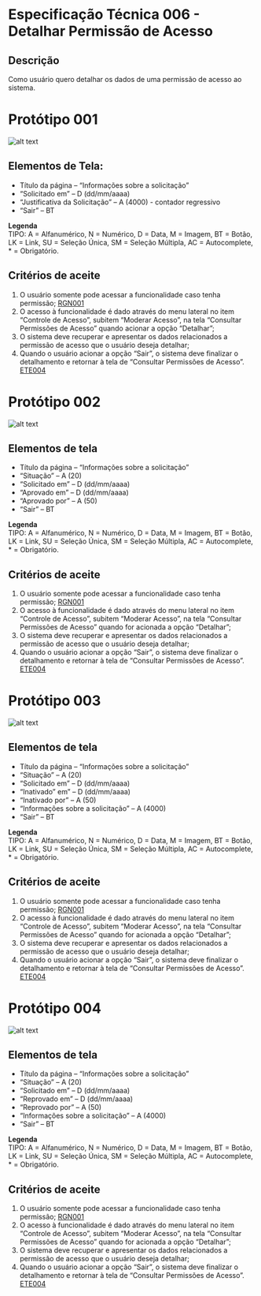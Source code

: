 # Especificação Técnica 006 - Detalhar Permissão de Acesso

## Descrição
Como usuário quero detalhar os dados de uma permissão de acesso ao sistema. 

# Protótipo 001
![alt text](../imagens/ete-006-prot-001.png)

## Elementos de Tela:
* Título da página – “Informações sobre a solicitação” 
* “Solicitado em” – D (dd/mm/aaaa) 
* “Justificativa da Solicitação” – A (4000) - contador regressivo 
* “Sair” – BT 

**Legenda**  
TIPO: A = Alfanumérico, N = Numérico, D = Data, M = Imagem, BT = Botão, LK = Link, SU = Seleção Única, SM = Seleção Múltipla, AC = Autocomplete, * = Obrigatório. 

## Critérios de aceite 
1. O usuário somente pode acessar a funcionalidade caso tenha permissão; [RGN001](DocumentoDeRegrasv2.md#rgn001)
2. O acesso à funcionalidade é dado através do menu lateral no item “Controle de Acesso”, subitem “Moderar Acesso”, na tela “Consultar Permissões de Acesso” quando acionar a opção “Detalhar”;   
3. O sistema deve recuperar e apresentar os dados relacionados a permissão de acesso que o usuário deseja detalhar; 
4. Quando o usuário acionar a opção “Sair”, o sistema deve finalizar o detalhamento e retornar à tela de “Consultar Permissões de Acesso”. [ETE004](ETE004.md)

# Protótipo 002
![alt text](../imagens/ete-006-prot-002.png)

## Elementos de tela
* Título da página – “Informações sobre a solicitação” 
* “Situação” – A (20) 
* “Solicitado em” – D (dd/mm/aaaa) 
* “Aprovado em” – D (dd/mm/aaaa) 
* “Aprovado por” – A (50) 
* “Sair” – BT 

**Legenda**  
TIPO: A = Alfanumérico, N = Numérico, D = Data, M = Imagem, BT = Botão, LK = Link, SU = Seleção Única, SM = Seleção Múltipla, AC = Autocomplete, * = Obrigatório. 

## Critérios de aceite
1. O usuário somente pode acessar a funcionalidade caso tenha permissão; [RGN001](DocumentoDeRegrasv2.md#rgn001)
2. O acesso à funcionalidade é dado através do menu lateral no item “Controle de Acesso”, subitem “Moderar Acesso”, na tela “Consultar Permissões de Acesso” quando for acionada a opção “Detalhar”;   
3. O sistema deve recuperar e apresentar os dados relacionados a permissão de acesso que o usuário deseja detalhar; 
4. Quando o usuário acionar a opção “Sair”, o sistema deve finalizar o detalhamento e retornar à tela de “Consultar Permissões de Acesso”. [ETE004](ETE004.md) 

# Protótipo 003
![alt text](../imagens/ete-006-prot-003.png)

## Elementos de tela
* Título da página – “Informações sobre a solicitação” 
* “Situação” – A (20) 
* “Solicitado em” – D (dd/mm/aaaa) 
* “Inativado” em” – D (dd/mm/aaaa) 
* “Inativado por” – A (50) 
* “Informações sobre a solicitação” – A (4000) 
* “Sair” – BT 

**Legenda**  
TIPO: A = Alfanumérico, N = Numérico, D = Data, M = Imagem, BT = Botão, LK = Link, SU = Seleção Única, SM = Seleção Múltipla, AC = Autocomplete, * = Obrigatório. 

## Critérios de aceite
1. O usuário somente pode acessar a funcionalidade caso tenha permissão; [RGN001](DocumentoDeRegrasv2.md#rgn001)
2. O acesso à funcionalidade é dado através do menu lateral no item “Controle de Acesso”, subitem “Moderar Acesso”, na tela “Consultar Permissões de Acesso” quando for acionada a opção “Detalhar”;   
3. O sistema deve recuperar e apresentar os dados relacionados a permissão de acesso que o usuário deseja detalhar; 
4. Quando o usuário acionar a opção “Sair”, o sistema deve finalizar o detalhamento e retornar à tela de “Consultar Permissões de Acesso”. [ETE004](ETE004.md) 

# Protótipo 004
![alt text](../imagens/ete-006-prot-004.png)

## Elementos de tela
* Título da página – “Informações sobre a solicitação” 
* “Situação” – A (20) 
* “Solicitado em” – D (dd/mm/aaaa) 
* “Reprovado em” – D (dd/mm/aaaa) 
* “Reprovado por” – A (50) 
* “Informações sobre a solicitação” – A (4000) 
* “Sair” – BT 

**Legenda**  
TIPO: A = Alfanumérico, N = Numérico, D = Data, M = Imagem, BT = Botão, LK = Link, SU = Seleção Única, SM = Seleção Múltipla, AC = Autocomplete, * = Obrigatório. 

## Critérios de aceite
1. O usuário somente pode acessar a funcionalidade caso tenha permissão; [RGN001](DocumentoDeRegrasv2.md#rgn001)
2. O acesso à funcionalidade é dado através do menu lateral no item “Controle de Acesso”, subitem “Moderar Acesso”, na tela “Consultar Permissões de Acesso” quando for acionada a opção “Detalhar”;   
3. O sistema deve recuperar e apresentar os dados relacionados a permissão de acesso que o usuário deseja detalhar; 
4. Quando o usuário acionar a opção “Sair”, o sistema deve finalizar o detalhamento e retornar à tela de “Consultar Permissões de Acesso”. [ETE004](ETE004.md) 

